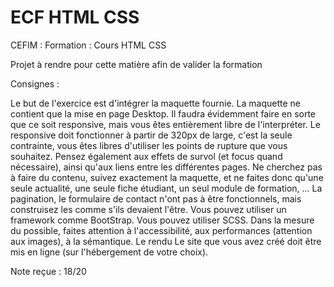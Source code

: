 # ECF HTML CSS

CEFIM : Formation : Cours HTML CSS

Projet à rendre pour cette matière afin de valider la formation

Consignes :

Le but de l'exercice est d'intégrer la maquette fournie.
La maquette ne contient que la mise en page Desktop. Il faudra évidemment faire en sorte que ce soit responsive, mais vous êtes entièrement libre de l'interpréter. 
Le responsive doit fonctionner à partir de 320px de large, c'est la seule contrainte, vous êtes libres d'utiliser les points de rupture que vous souhaitez.
Pensez également aux effets de survol (et focus quand nécessaire), ainsi qu'aux liens entre les différentes pages.
Ne cherchez pas à faire du contenu, suivez exactement la maquette, et ne faites donc qu'une seule actualité, une seule fiche étudiant, un seul module de formation, ...
La pagination, le formulaire de contact n'ont pas à être fonctionnels, mais construisez les comme s'ils devaient l'être.
Vous pouvez utiliser un framework comme BootStrap. Vous pouvez utiliser SCSS. 
Dans la mesure du possible, faites attention à l'accessibilité, aux performances (attention aux images), à la sémantique.
Le rendu
Le site que vous avez créé doit être mis en ligne (sur l'hébergement de votre choix).

Note reçue : 18/20